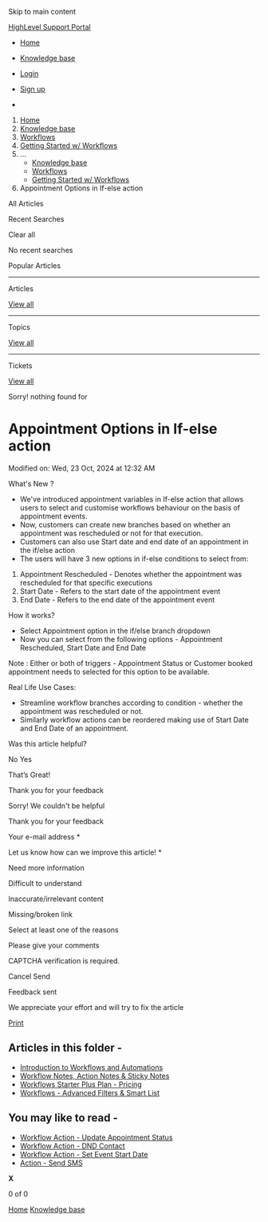 Skip to main content

[ HighLevel Support Portal ](https://help.gohighlevel.com)

  * [ Home ](/support/home)
  * [ Knowledge base ](/support/solutions)

  * [Login](/support/login)
  * [Sign up](/support/signup)
  * 

  1. [Home](/support/home)
  2. [Knowledge base](/support/solutions)
  3. [Workflows](/support/solutions/48000455132)
  4. [Getting Started w/ Workflows](/support/solutions/folders/155000000735)
  5. ... 
     * [Knowledge base](/support/solutions)
     * [Workflows](/support/solutions/48000455132)
     * [Getting Started w/ Workflows](/support/solutions/folders/155000000735)
  6. Appointment Options in If-else action

All  Articles 

Recent Searches

Clear all

No recent searches

Popular Articles

* * *

Articles

[View all](/support/search/solutions)

* * *

Topics

[View all](/support/search/topics)

* * *

Tickets

[View all](/support/search/tickets)

Sorry! nothing found for   

# Appointment Options in If-else action

Modified on: Wed, 23 Oct, 2024 at 12:32 AM

What's New ?

  * We've introduced appointment variables in If-else action that allows users to select and customise workflows behaviour on the basis of appointment events.
  * Now, customers can create new branches based on whether an appointment was rescheduled or not for that execution.
  * Customers can also use Start date and end date of an appointment in the if/else action
  * The users will have 3 new options in if-else conditions to select from:

  1. Appointment Rescheduled - Denotes whether the appointment was rescheduled for that specific executions
  2. Start Date - Refers to the start date of the appointment event
  3. End Date - Refers to the end date of the appointment event

How it works?

  * Select Appointment option in the if/else branch dropdown
  * Now you can select from the following options - Appointment Rescheduled, Start Date and End Date

Note : Either or both of triggers - Appointment Status or Customer booked appointment needs to selected for this option to be available.

Real Life Use Cases:

  * Streamline workflow branches according to condition - whether the appointment was rescheduled or not.
  * Similarly workflow actions can be reordered making use of Start Date and End Date of an appointment.

Was this article helpful?

No  Yes 

That’s Great!

Thank you for your feedback

Sorry! We couldn't be helpful

Thank you for your feedback

Your e-mail address *

Let us know how can we improve this article! *

Need more information 

Difficult to understand 

Inaccurate/irrelevant content 

Missing/broken link 

Select at least one of the reasons 

Please give your comments 

CAPTCHA verification is required. 

Cancel  Send 

Feedback sent

We appreciate your effort and will try to fix the article

[Print](javascript:print\(\))

## Articles in this folder -

  * [Introduction to Workflows and Automations](/support/solutions/articles/155000002445-introduction-to-workflows-and-automations)
  * [Workflow Notes, Action Notes & Sticky Notes](/support/solutions/articles/155000003914-workflow-notes-action-notes-sticky-notes)
  * [Workflows Starter Plus Plan - Pricing](/support/solutions/articles/155000003971-workflows-starter-plus-plan-pricing)
  * [Workflows - Advanced Filters & Smart List](/support/solutions/articles/155000003974-workflows-advanced-filters-smart-list)

## You may like to read -

  * [Workflow Action - Update Appointment Status](/support/solutions/articles/155000003364-workflow-action-update-appointment-status)
  * [Workflow Action - DND Contact](/support/solutions/articles/155000003270-workflow-action-dnd-contact)
  * [Workflow Action - Set Event Start Date](/support/solutions/articles/48001202723-workflow-action-set-event-start-date)
  * [Action - Send SMS](/support/solutions/articles/155000002474-action-send-sms)

**X**

0 of 0 []()

[Home](/support/home) [Knowledge base](/support/solutions)
